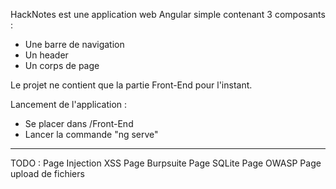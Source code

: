 HackNotes est une application web Angular simple contenant 3 composants :
- Une barre de navigation 
- Un header 
- Un corps de page

Le projet ne contient que la partie Front-End pour l'instant.

Lancement de l'application :

- Se placer dans /Front-End
- Lancer la commande "ng serve"


---------------------

TODO : 
Page Injection XSS
Page Burpsuite
Page SQLite
Page OWASP
Page upload de fichiers
    
